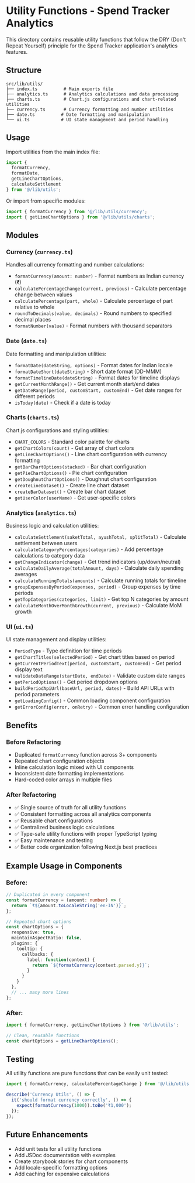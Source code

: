 # Utility Functions - Spend Tracker Analytics

This directory contains reusable utility functions that follow the DRY (Don't Repeat Yourself) principle for the Spend Tracker application's analytics features.

## Structure

```
src/lib/utils/
├── index.ts          # Main exports file
├── analytics.ts      # Analytics calculations and data processing
├── charts.ts         # Chart.js configurations and chart-related utilities
├── currency.ts       # Currency formatting and number utilities
├── date.ts          # Date formatting and manipulation
└── ui.ts            # UI state management and period handling
```

## Usage

Import utilities from the main index file:

```typescript
import { 
  formatCurrency, 
  formatDate, 
  getLineChartOptions, 
  calculateSettlement 
} from '@/lib/utils';
```

Or import from specific modules:

```typescript
import { formatCurrency } from '@/lib/utils/currency';
import { getLineChartOptions } from '@/lib/utils/charts';
```

## Modules

### Currency (`currency.ts`)

Handles all currency formatting and number calculations:

- `formatCurrency(amount: number)` - Format numbers as Indian currency (₹)
- `calculatePercentageChange(current, previous)` - Calculate percentage change between values
- `calculatePercentage(part, whole)` - Calculate percentage of part relative to whole
- `roundToDecimals(value, decimals)` - Round numbers to specified decimal places
- `formatNumber(value)` - Format numbers with thousand separators

### Date (`date.ts`)

Date formatting and manipulation utilities:

- `formatDate(dateString, options)` - Format dates for Indian locale
- `formatDateShort(dateString)` - Short date format (DD-MMM)
- `formatTimelineDate(dateString)` - Format dates for timeline displays
- `getCurrentMonthRange()` - Get current month start/end dates
- `getDateRange(period, customStart, customEnd)` - Get date ranges for different periods
- `isToday(date)` - Check if a date is today

### Charts (`charts.ts`)

Chart.js configurations and styling utilities:

- `CHART_COLORS` - Standard color palette for charts
- `getChartColors(count)` - Get array of chart colors
- `getLineChartOptions()` - Line chart configuration with currency formatting
- `getBarChartOptions(stacked)` - Bar chart configuration
- `getPieChartOptions()` - Pie chart configuration
- `getDoughnutChartOptions()` - Doughnut chart configuration
- `createLineDataset()` - Create line chart dataset
- `createBarDataset()` - Create bar chart dataset
- `getUserColor(userName)` - Get user-specific colors

### Analytics (`analytics.ts`)

Business logic and calculation utilities:

- `calculateSettlement(saketTotal, ayushTotal, splitTotal)` - Calculate settlement between users
- `calculateCategoryPercentages(categories)` - Add percentage calculations to category data
- `getChangeIndicator(change)` - Get trend indicators (up/down/neutral)
- `calculateDailyAverage(totalAmount, days)` - Calculate daily spending averages
- `calculateRunningTotals(amounts)` - Calculate running totals for timeline
- `groupExpensesByPeriod(expenses, period)` - Group expenses by time periods
- `getTopCategories(categories, limit)` - Get top N categories by amount
- `calculateMonthOverMonthGrowth(current, previous)` - Calculate MoM growth

### UI (`ui.ts`)

UI state management and display utilities:

- `PeriodType` - Type definition for time periods
- `getChartTitles(selectedPeriod)` - Get chart titles based on period
- `getCurrentPeriodText(period, customStart, customEnd)` - Get period display text
- `validateDateRange(startDate, endDate)` - Validate custom date ranges
- `getPeriodOptions()` - Get period dropdown options
- `buildPeriodApiUrl(baseUrl, period, dates)` - Build API URLs with period parameters
- `getLoadingConfig()` - Common loading component configuration
- `getErrorConfig(error, onRetry)` - Common error handling configuration

## Benefits

### Before Refactoring
- Duplicated `formatCurrency` function across 3+ components
- Repeated chart configuration objects
- Inline calculation logic mixed with UI components
- Inconsistent date formatting implementations
- Hard-coded color arrays in multiple files

### After Refactoring
- ✅ Single source of truth for all utility functions
- ✅ Consistent formatting across all analytics components
- ✅ Reusable chart configurations
- ✅ Centralized business logic calculations
- ✅ Type-safe utility functions with proper TypeScript typing
- ✅ Easy maintenance and testing
- ✅ Better code organization following Next.js best practices

## Example Usage in Components

### Before:
```typescript
// Duplicated in every component
const formatCurrency = (amount: number) => {
  return `₹${amount.toLocaleString('en-IN')}`;
};

// Repeated chart options
const chartOptions = {
  responsive: true,
  maintainAspectRatio: false,
  plugins: {
    tooltip: {
      callbacks: {
        label: function(context) {
          return `${formatCurrency(context.parsed.y)}`;
        }
      }
    }
  },
  // ... many more lines
};
```

### After:
```typescript
import { formatCurrency, getLineChartOptions } from '@/lib/utils';

// Clean, reusable functions
const chartOptions = getLineChartOptions();
```

## Testing

All utility functions are pure functions that can be easily unit tested:

```typescript
import { formatCurrency, calculatePercentageChange } from '@/lib/utils';

describe('Currency Utils', () => {
  it('should format currency correctly', () => {
    expect(formatCurrency(1000)).toBe('₹1,000');
  });
});
```

## Future Enhancements

- Add unit tests for all utility functions
- Add JSDoc documentation with examples
- Create storybook stories for chart components
- Add locale-specific formatting options
- Add caching for expensive calculations